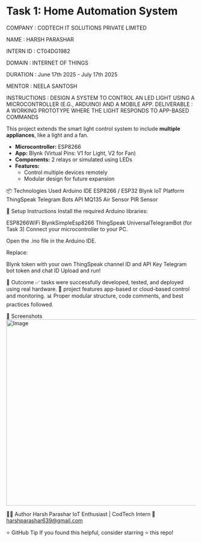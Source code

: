 # Task 1: Home Automation System

COMPANY : CODTECH IT SOLUTIONS PRIVATE LIMITED

NAME : HARSH PARASHAR

INTERN ID : CT04DG1982

DOMAIN : INTERNET OF THINGS

DURATION : June 17th 2025 - July 17th 2025

MENTOR : NEELA SANTOSH

INSTRUCTIONS : DESIGN A SYSTEM TO CONTROL AN LED LIGHT USING A MICROCONTROLLER (E.G., ARDUINO) AND A MOBILE APP. DELIVERABLE : A WORKING PROTOTYPE WHERE THE LIGHT RESPONDS TO APP-BASED COMMANDS

This project extends the smart light control system to include **multiple appliances**, like a light and a fan.

- **Microcontroller:** ESP8266  
- **App:** Blynk (Virtual Pins: V1 for Light, V2 for Fan)  
- **Components:** 2 relays or simulated using LEDs  
- **Features:**
  - Control multiple devices remotely
  - Modular design for future expansion
 
  
📦 Technologies Used
Arduino IDE
ESP8266 / ESP32
Blynk IoT Platform
ThingSpeak
Telegram Bots API
MQ135 Air Sensor
PIR Sensor

📌 Setup Instructions
Install the required Arduino libraries:

ESP8266WiFi
BlynkSimpleEsp8266
ThingSpeak
UniversalTelegramBot (for Task 3)
Connect your microcontroller to your PC.

Open the .ino file in the Arduino IDE.

Replace:

Blynk token with your own
ThingSpeak channel ID and API Key
Telegram bot token and chat ID
Upload and run!

🏁 Outcome
✅ tasks were successfully developed, tested, and deployed using real hardware.
📱 project features app-based or cloud-based control and monitoring.
📊 Proper modular structure, code comments, and best practices followed.

📸 Screenshots
<img width="880" height="495" alt="Image" src="https://github.com/user-attachments/assets/d4a1b0e6-fee5-41e0-bd94-083f19dcb5ee" />

🧑‍💻 Author
Harsh Parashar
IoT Enthusiast | CodTech Intern
📧 harshparashar639@gmail.com

⭐ GitHub Tip
If you found this helpful, consider starring ⭐ this repo!

